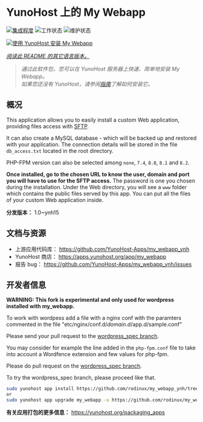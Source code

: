 <!--
注意：此 README 由 <https://github.com/YunoHost/apps/tree/master/tools/readme_generator> 自动生成
请勿手动编辑。
-->

# YunoHost 上的 My Webapp

[![集成程度](https://dash.yunohost.org/integration/my_webapp.svg)](https://dash.yunohost.org/appci/app/my_webapp) ![工作状态](https://ci-apps.yunohost.org/ci/badges/my_webapp.status.svg) ![维护状态](https://ci-apps.yunohost.org/ci/badges/my_webapp.maintain.svg)

[![使用 YunoHost 安装 My Webapp](https://install-app.yunohost.org/install-with-yunohost.svg)](https://install-app.yunohost.org/?app=my_webapp)

*[阅读此 README 的其它语言版本。](./ALL_README.md)*

> *通过此软件包，您可以在 YunoHost 服务器上快速、简单地安装 My Webapp。*  
> *如果您还没有 YunoHost，请参阅[指南](https://yunohost.org/install)了解如何安装它。*

## 概况

This application allows you to easily install a custom Web application, providing files access with [SFTP](https://yunohost.org/en/filezilla).

It can also create a MySQL database - which will be backed up and restored with your application. The connection details will be stored in the file `db_access.txt` located in the root directory.

PHP-FPM version can also be selected among `none`, `7.4`, `8.0`, `8.1` and `8.2`.

**Once installed, go to the chosen URL to know the user, domain and port you will have to use for the SFTP access.** The password is one you chosen during the installation. Under the Web directory, you will see a `www` folder which contains the public files served by this app. You can put all the files of your custom Web application inside.


**分发版本：** 1.0~ynh15
## 文档与资源

- 上游应用代码库： <https://github.com/YunoHost-Apps/my_webapp_ynh>
- YunoHost 商店： <https://apps.yunohost.org/app/my_webapp>
- 报告 bug： <https://github.com/YunoHost-Apps/my_webapp_ynh/issues>

## 开发者信息

**WARNING: This fork is experimental and only used for wordpress installed with my_webapp.** 

To work with wordpess add a file with a nginx conf with the paramters commented in the file "etc/nginx/conf.d/$domain.d/$app.d/sample.conf"

Please send your pull request to the [wordpress_spec branch](https://github.com/rodinux/my_webapp_ynh/tree/worpress_spec).

You may consider for example the line added in the `php-fpm.conf` file to take into account a Wordfence extension and few values for php-fpm.

Please do pull request on the [wordpress_spec branch](https://github.com/rodinux/my_webapp_ynh/tree/wordpress_spec).

To try the wordpress_spec branch, please proceed like that.


``` bash
sudo yunohost app install https://github.com/rodinux/my_webapp_ynh/tree/worpress_spec --debug
or
sudo yunohost app upgrade my_webapp -u https://github.com/rodinux/my_webapp_ynh/tree/wordpress_spec --debug
```

**有关应用打包的更多信息：** <https://yunohost.org/packaging_apps>
